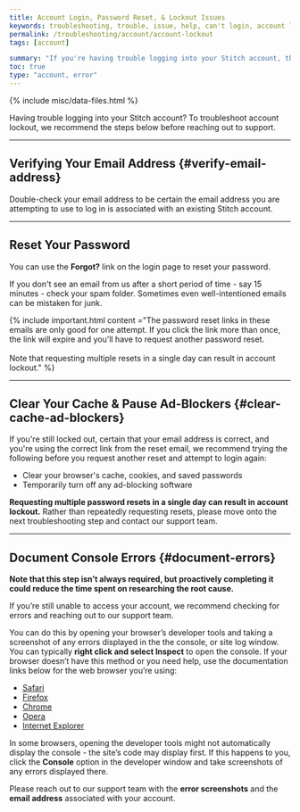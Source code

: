 ```yaml
---
title: Account Login, Password Reset, & Lockout Issues
keywords: troubleshooting, trouble, issue, help, can't login, account lockout, password reset, can't sign in
permalink: /troubleshooting/account/account-lockout
tags: [account]

summary: "If you're having trouble logging into your Stitch account, this is the place to start."
toc: true
type: "account, error"
---
```

{% include misc/data-files.html %}

Having trouble logging into your Stitch account? To troubleshoot account lockout, we recommend the steps below before reaching out to support.

---

## Verifying Your Email Address {#verify-email-address}
Double-check your email address to be certain the email address you are attempting to use to log in is associated with an existing Stitch account.

---

## Reset Your Password

You can use the **Forgot?** link on the login page to reset your password. 

If you don't see an email from us after a short period of time - say 15 minutes - check your spam folder. Sometimes even well-intentioned emails can be mistaken for junk.

{% include important.html content ="The password reset links in these emails are only good for one attempt. If you click the link more than once, the link will expire and you'll have to request another password reset.<br><br>
Note that requesting multiple resets in a single day can result in account lockout." %}

---

## Clear Your Cache & Pause Ad-Blockers {#clear-cache-ad-blockers}

If you're still locked out, certain that your email address is correct, and you're using the correct link from the reset email, we recommend trying the following before you request another reset and attempt to login again:

- Clear your browser's cache, cookies, and saved passwords
- Temporarily turn off any ad-blocking software

**Requesting multiple password resets in a single day can result in account lockout.** Rather than repeatedly requesting resets, please move onto the next troubleshooting step and contact our support team.

---

## Document Console Errors {#document-errors}

**Note that this step isn’t always required, but proactively completing it could reduce the time spent on researching the root cause.**

If you’re still unable to access your account, we recommend checking for errors and reaching out to our support team.

You can do this by opening your browser’s developer tools and taking a screenshot of any errors displayed in the the console, or site log window. You can typically **right click and select Inspect** to open the console. If your browser doesn’t have this method or you need help, use the documentation links below for the web browser you’re using:

- [Safari](http://www.technipages.com/mac-os-x-enable-web-inspector-in-safari)
- [Firefox](https://developer.mozilla.org/en-US/docs/Tools/Web_Console/Opening_the_Web_Console)
- [Chrome](https://developers.google.com/web/tools/chrome-devtools/?hl=en)
- [Opera](http://www.opera.com/dragonfly/documentation/)
- [Internet Explorer](https://msdn.microsoft.com/en-us/library/gg589512(v=vs.85).aspx#OpeningTools)

In some browsers, opening the developer tools might not automatically display the console - the site’s code may display first. If this happens to you, click the **Console** option in the developer window and take screenshots of any errors displayed there.

Please reach out to our support team with the **error screenshots** and the **email address** associated with your account. 